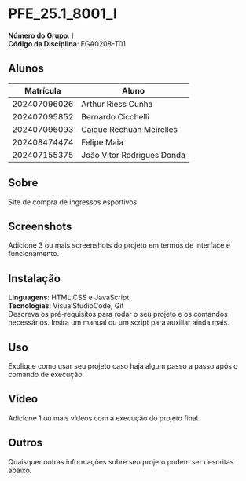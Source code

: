 
 
# PFE_25.1_8001_I

**Número do Grupo**: I <br>
**Código da Disciplina**: FGA0208-T01<br>

## Alunos
|Matrícula | Aluno |
| -- | -- |
| 202407096026  |  Arthur Riess Cunha |
| 202407095852  |  Bernardo Cicchelli |
| 202407096093  |  Caique Rechuan Meirelles |
| 202408474474  |  Felipe Maia |
| 202407155375  |  João Vitor Rodrigues Donda |

## Sobre 
Site de compra de ingressos esportivos.

## Screenshots
Adicione 3 ou mais screenshots do projeto em termos de interface e funcionamento.

## Instalação 
**Linguagens**: HTML,CSS e JavaScript<br>
**Tecnologias**: VisualStudioCode, Git<br>
Descreva os pré-requisitos para rodar o seu projeto e os comandos necessários.
Insira um manual ou um script para auxiliar ainda mais.

## Uso 
Explique como usar seu projeto caso haja algum passo a passo após o comando de execução.

## Vídeo
Adicione 1 ou mais vídeos com a execução do projeto final.

## Outros 
Quaisquer outras informações sobre seu projeto podem ser descritas abaixo.
